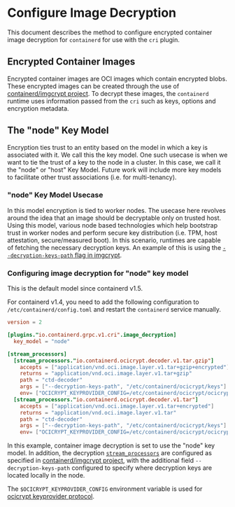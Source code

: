 # Configure Image Decryption
This document describes the method to configure encrypted container image decryption for `containerd` for use with the `cri` plugin.

## Encrypted Container Images

Encrypted container images are OCI images which contain encrypted blobs. These encrypted images can be created through the use of [containerd/imgcrypt project](https://github.com/containerd/containerd/3rd/imgcrypt). To decrypt these images, the `containerd` runtime uses information passed from the `cri` such as keys, options and encryption metadata.

## The "node" Key Model

Encryption ties trust to an entity based on the model in which a key is associated with it. We call this the key model. One such usecase is when we want to tie the trust of a key to the node in a cluster. In this case, we call it the "node" or "host" Key Model. Future work will include more key models to facilitate other trust associations (i.e. for multi-tenancy).

### "node" Key Model Usecase

In this model encryption is tied to worker nodes. The usecase here revolves around the idea that an image should be decryptable only on trusted host. Using this model, various node based technologies which help bootstrap trust in worker nodes and perform secure key distribution (i.e. TPM, host attestation, secure/measured boot). In this scenario, runtimes are capable of fetching the necessary decryption keys. An example of this is using the [`--decryption-keys-path` flag in imgcrypt](https://github.com/containerd/containerd/3rd/imgcrypt).

### Configuring image decryption for "node" key model

This is the default model since containerd v1.5.

For containerd v1.4, you need to add the following configuration to `/etc/containerd/config.toml` and restart the `containerd` service manually.
```toml
version = 2

[plugins."io.containerd.grpc.v1.cri".image_decryption]
  key_model = "node"

[stream_processors]
  [stream_processors."io.containerd.ocicrypt.decoder.v1.tar.gzip"]
    accepts = ["application/vnd.oci.image.layer.v1.tar+gzip+encrypted"]
    returns = "application/vnd.oci.image.layer.v1.tar+gzip"
    path = "ctd-decoder"
    args = ["--decryption-keys-path", "/etc/containerd/ocicrypt/keys"]
    env= ["OCICRYPT_KEYPROVIDER_CONFIG=/etc/containerd/ocicrypt/ocicrypt_keyprovider.conf"]
  [stream_processors."io.containerd.ocicrypt.decoder.v1.tar"]
    accepts = ["application/vnd.oci.image.layer.v1.tar+encrypted"]
    returns = "application/vnd.oci.image.layer.v1.tar"
    path = "ctd-decoder"
    args = ["--decryption-keys-path", "/etc/containerd/ocicrypt/keys"]
    env= ["OCICRYPT_KEYPROVIDER_CONFIG=/etc/containerd/ocicrypt/ocicrypt_keyprovider.conf"]
```

In this example, container image decryption is set to use the "node" key model.
In addition, the decryption [`stream_processors`](https://github.com/containerd/containerd/blob/main/docs/stream_processors.md) are configured as specified in [containerd/imgcrypt project](https://github.com/containerd/containerd/3rd/imgcrypt), with the additional field `--decryption-keys-path` configured to specify where decryption keys are located locally in the node.

The `$OCICRYPT_KEYPROVIDER_CONFIG` environment variable is used for [ocicrypt keyprovider protocol](https://github.com/containers/ocicrypt/blob/main/docs/keyprovider.md).

